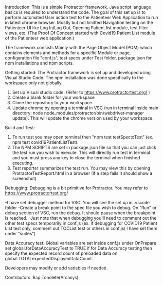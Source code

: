 Introduction:
This is a simple Protractor framework. Java script language basics is required to understand the code.
The goal of this set up is to perform automated User action test to the Patienteer Web Application to run in latest chrome browser.
Mostly but not limitted Navigation testing on the Patienteer UI like Log In/Log Out, Opening Patient list module, test filter views, etc.
(The Proof Of Concept started with Covid19 Patient List module of the Patienteer web application.)

The framework consists Mainly with the Page Object Model (POM) which contains elements and methods for a specific Module or page, configuration file "conf.js", test specs under Test folder, package.json for npm installations and npm scripts.

Getting started:
The Protractor framework is set up and developed using Visual Studio Code. The npm installation was done specifically to the workspace only not globally.

1. Set up Visual studio code. (Refer to https://www.protractortest.org/ )
2. Create a blank folder for your workspace
3. Clone the repository to your workspace.
4. Update chrome by opening a terminal in VSC (run in terminal inside main directory: node node_modules/protractor/bin/webdriver-manager update). This will update the chrome version used by your workspace.

Build and Test:
1. To run test you may open terminal then "npm test testSpectoTest" (ex. npm test covid19PatientListTest). 
2. The NPM SCRIPTS are set in package.json file so that you can just click the test run you wish to execute. This will directly run test in terminal and you must press any key to close the terminal when finished executing.
3. Test reporter summarizes the test run. You may view this by opening ProtractorTestReport.html in a browser (If a step fails it should show a screenshot)

Debugging:
Debugging is a bit primitive for Protractor. You may refer to https://www.protractortest.org/ 

-I have set debugger method for VSC. You will see the set up in .vscode folder
-Create a break point to the spec file you wish to debug. On "Run" or debug section of VSC, run the debug. It should pause when the breakpoint is reached.
-Just note that when debugging you'll need to comment out the other test specs temporarily in conf.js (ex. If debugging for COVID19 Patient List test only, comment out TOCList test or others in conf.js( I have set them under "suites")

Data Accuracy test:
Global variables are set inside conf.js under OnPrepare
set global.forDataAccuracyTest to TRUE if for Data Accuracy testing then specify the expected record count 
of preloaded data on global.TOTALexpectedDisplayedDataCount.

Developers may modify or add variables if needed.

Contributors:
Rap Tonolete(Arcanys)

